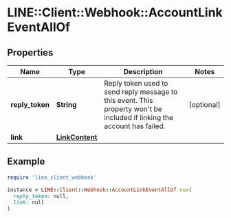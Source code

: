 # LINE::Client::Webhook::AccountLinkEventAllOf

## Properties

| Name | Type | Description | Notes |
| ---- | ---- | ----------- | ----- |
| **reply_token** | **String** | Reply token used to send reply message to this event. This property won&#39;t be included if linking the account has failed. | [optional] |
| **link** | [**LinkContent**](LinkContent.md) |  |  |

## Example

```ruby
require 'line_client_webhook'

instance = LINE::Client::Webhook::AccountLinkEventAllOf.new(
  reply_token: null,
  link: null
)
```

